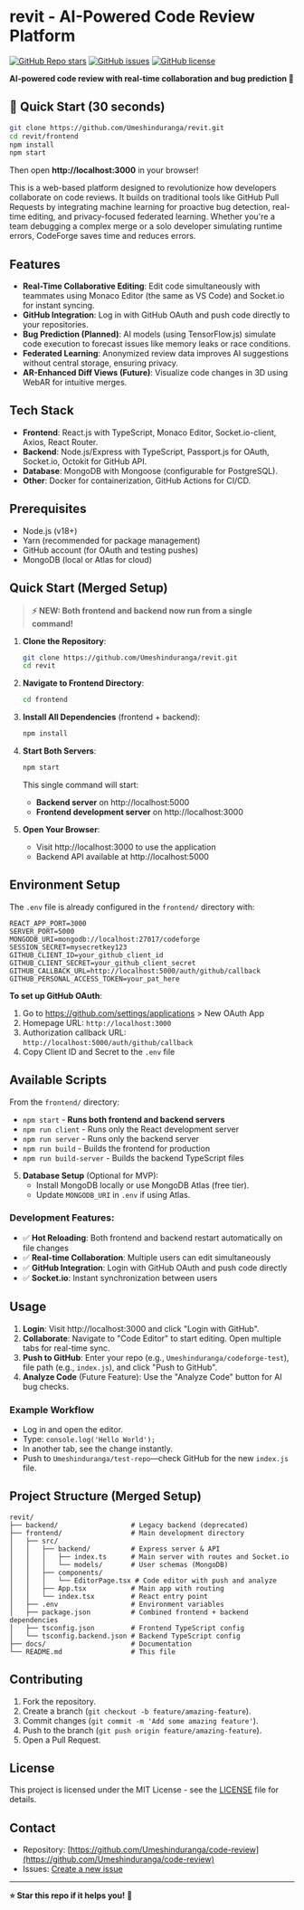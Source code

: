 # revit - AI-Powered Code Review Platform

[![GitHub Repo stars](https://img.shields.io/github/stars/Umeshinduranga/code-review?style=social)](https://github.com/Umeshinduranga/code-review)
[![GitHub issues](https://img.shields.io/github/issues/Umeshinduranga/code-review)](https://github.com/Umeshinduranga/code-review/issues)
[![GitHub license](https://img.shields.io/github/license/Umeshinduranga/code-review)](https://github.com/Umeshinduranga/code-review/blob/main/LICENSE)

**AI-powered code review with real-time collaboration and bug prediction 📌**

## 🚀 Quick Start (30 seconds)

```bash
git clone https://github.com/Umeshinduranga/revit.git
cd revit/frontend
npm install
npm start
```

Then open **http://localhost:3000** in your browser!

This is a web-based platform designed to revolutionize how developers collaborate on code reviews. It builds on traditional tools like GitHub Pull Requests by integrating machine learning for proactive bug detection, real-time editing, and privacy-focused federated learning. Whether you're a team debugging a complex merge or a solo developer simulating runtime errors, CodeForge saves time and reduces errors.

## Features
- **Real-Time Collaborative Editing**: Edit code simultaneously with teammates using Monaco Editor (the same as VS Code) and Socket.io for instant syncing.
- **GitHub Integration**: Log in with GitHub OAuth and push code directly to your repositories.
- **Bug Prediction (Planned)**: AI models (using TensorFlow.js) simulate code execution to forecast issues like memory leaks or race conditions.
- **Federated Learning**: Anonymized review data improves AI suggestions without central storage, ensuring privacy.
- **AR-Enhanced Diff Views (Future)**: Visualize code changes in 3D using WebAR for intuitive merges.

## Tech Stack
- **Frontend**: React.js with TypeScript, Monaco Editor, Socket.io-client, Axios, React Router.
- **Backend**: Node.js/Express with TypeScript, Passport.js for OAuth, Socket.io, Octokit for GitHub API.
- **Database**: MongoDB with Mongoose (configurable for PostgreSQL).
- **Other**: Docker for containerization, GitHub Actions for CI/CD.

## Prerequisites
- Node.js (v18+)
- Yarn (recommended for package management)
- GitHub account (for OAuth and testing pushes)
- MongoDB (local or Atlas for cloud)

## Quick Start (Merged Setup)

> **⚡ NEW: Both frontend and backend now run from a single command!**

1. **Clone the Repository**:
   ```bash
   git clone https://github.com/Umeshinduranga/revit.git
   cd revit
   ```

2. **Navigate to Frontend Directory**:
   ```bash
   cd frontend
   ```

3. **Install All Dependencies** (frontend + backend):
   ```bash
   npm install
   ```

4. **Start Both Servers**:
   ```bash
   npm start
   ```
   This single command will start:
   - **Backend server** on http://localhost:5000
   - **Frontend development server** on http://localhost:3000

5. **Open Your Browser**:
   - Visit http://localhost:3000 to use the application
   - Backend API available at http://localhost:5000

## Environment Setup

The `.env` file is already configured in the `frontend/` directory with:
```env
REACT_APP_PORT=3000
SERVER_PORT=5000
MONGODB_URI=mongodb://localhost:27017/codeforge
SESSION_SECRET=mysecretkey123
GITHUB_CLIENT_ID=your_github_client_id
GITHUB_CLIENT_SECRET=your_github_client_secret
GITHUB_CALLBACK_URL=http://localhost:5000/auth/github/callback
GITHUB_PERSONAL_ACCESS_TOKEN=your_pat_here
```

**To set up GitHub OAuth**:
1. Go to https://github.com/settings/applications > New OAuth App
2. Homepage URL: `http://localhost:3000`
3. Authorization callback URL: `http://localhost:5000/auth/github/callback`
4. Copy Client ID and Secret to the `.env` file

## Available Scripts

From the `frontend/` directory:

- `npm start` - **Runs both frontend and backend servers**
- `npm run client` - Runs only the React development server
- `npm run server` - Runs only the backend server
- `npm run build` - Builds the frontend for production
- `npm run build-server` - Builds the backend TypeScript files

5. **Database Setup** (Optional for MVP):
   - Install MongoDB locally or use MongoDB Atlas (free tier).
   - Update `MONGODB_URI` in `.env` if using Atlas.


### Development Features:
- ✅ **Hot Reloading**: Both frontend and backend restart automatically on file changes
- ✅ **Real-time Collaboration**: Multiple users can edit simultaneously
- ✅ **GitHub Integration**: Login with GitHub OAuth and push code directly
- ✅ **Socket.io**: Instant synchronization between users

## Usage
1. **Login**: Visit http://localhost:3000 and click "Login with GitHub".
2. **Collaborate**: Navigate to "Code Editor" to start editing. Open multiple tabs for real-time sync.
3. **Push to GitHub**: Enter your repo (e.g., `Umeshinduranga/codeforge-test`), file path (e.g., `index.js`), and click "Push to GitHub".
4. **Analyze Code** (Future Feature): Use the "Analyze Code" button for AI bug checks.

### Example Workflow
- Log in and open the editor.
- Type: `console.log('Hello World');`
- In another tab, see the change instantly.
- Push to `Umeshinduranga/test-repo`—check GitHub for the new `index.js` file.

## Project Structure (Merged Setup)
```
revit/
├── backend/                  # Legacy backend (deprecated)
├── frontend/                 # Main development directory
│   ├── src/
│   │   ├── backend/          # Express server & API
│   │   │   ├── index.ts      # Main server with routes and Socket.io
│   │   │   └── models/       # User schemas (MongoDB)
│   │   ├── components/
│   │   │   └── EditorPage.tsx # Code editor with push and analyze
│   │   ├── App.tsx           # Main app with routing
│   │   └── index.tsx         # React entry point
│   ├── .env                  # Environment variables
│   ├── package.json          # Combined frontend + backend dependencies
│   ├── tsconfig.json         # Frontend TypeScript config
│   └── tsconfig.backend.json # Backend TypeScript config
├── docs/                     # Documentation
└── README.md                 # This file
```

## Contributing
1. Fork the repository.
2. Create a branch (`git checkout -b feature/amazing-feature`).
3. Commit changes (`git commit -m 'Add some amazing feature'`).
4. Push to the branch (`git push origin feature/amazing-feature`).
5. Open a Pull Request.

## License
This project is licensed under the MIT License - see the [LICENSE](LICENSE) file for details.

## Contact
- Repository: [https://github.com/Umeshinduranga/code-review](https://github.com/Umeshinduranga/code-review)
- Issues: [Create a new issue](https://github.com/Umeshinduranga/code-review/issues/new)

---

**⭐ Star this repo if it helps you!** 🚀
